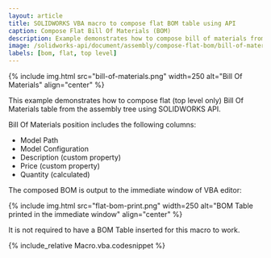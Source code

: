 ```yaml
---
layout: article
title: SOLIDWORKS VBA macro to compose flat BOM table using API
caption: Compose Flat Bill Of Materials (BOM)
description: Example demonstrates how to compose bill of materials from the assembly tree using SOLIDWORKS API
image: /solidworks-api/document/assembly/compose-flat-bom/bill-of-materials.png
labels: [bom, flat, top level]
---
```

{% include img.html src="bill-of-materials.png" width=250 alt="Bill Of Materials" align="center" %}

This example demonstrates how to compose flat (top level only) Bill Of Materials table from the assembly tree using SOLIDWORKS API.

Bill Of Materials position includes the following columns:

* Model Path
* Model Configuration
* Description (custom property)
* Price (custom property)
* Quantity (calculated)

The composed BOM is output to the immediate window of VBA editor:

{% include img.html src="flat-bom-print.png" width=250 alt="BOM Table printed in the immediate window" align="center" %}

It is not required to have a BOM Table inserted for this macro to work.

{% include_relative Macro.vba.codesnippet %}
